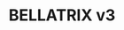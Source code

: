 ---
title: BELLATRIX v3
emoji: 🐏
colorFrom: indigo
colorTo: yellow
sdk: static
pinned: true
license: apache-2.0
short_description: webgpu's
thumbnail: >-
  https://cdn-uploads.huggingface.co/production/uploads/65bb837dbfb878f46c77de4c/E9IWK4OZIf4oRKG4-vU-D.png
---
